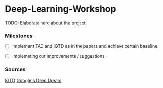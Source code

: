 # Deep-Learning-Workshop
TODO: Elaborate here about the project.

### Milestones
- [ ] Implement TAC and IGTD as in the papers and achieve certain baseline.
- [ ] Implemeting our improvements / suggestions


### Sources
[IGTD](https://github.com/zhuyitan/IGTD)
[Google's Deep Dream](https://github.com/SagiPolaczek/Deep-Learning-Workshop)
